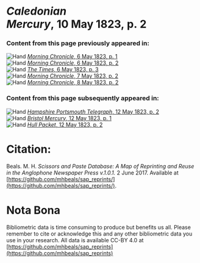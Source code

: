 # *Caledonian Mercury*, 10 May 1823, p. 2  
  
### Content from this page previously appeared in:  
![Hand](http://scissorsandpaste.net/wp-content/uploads/2017/06/smallhandpointer.png) [*Morning Chronicle*, 6 May 1823, p. 1](https://mhbeals.github.io/sap_html/Morning-Chronicle/Morning-Chronicle-6-May-1823-p-1)  
![Hand](http://scissorsandpaste.net/wp-content/uploads/2017/06/smallhandpointer.png) [*Morning Chronicle*, 6 May 1823, p. 2](https://mhbeals.github.io/sap_html/Morning-Chronicle/Morning-Chronicle-6-May-1823-p-2)  
![Hand](http://scissorsandpaste.net/wp-content/uploads/2017/06/smallhandpointer.png) [*The Times*, 6 May 1823, p. 3](https://mhbeals.github.io/sap_html/The-Times/The-Times-6-May-1823-p-3)  
![Hand](http://scissorsandpaste.net/wp-content/uploads/2017/06/smallhandpointer.png) [*Morning Chronicle*, 7 May 1823, p. 2](https://mhbeals.github.io/sap_html/Morning-Chronicle/Morning-Chronicle-7-May-1823-p-2)  
![Hand](http://scissorsandpaste.net/wp-content/uploads/2017/06/smallhandpointer.png) [*Morning Chronicle*, 8 May 1823, p. 2](https://mhbeals.github.io/sap_html/Morning-Chronicle/Morning-Chronicle-8-May-1823-p-2)  
  
### Content from this page subsequently appeared in:  
![Hand](http://scissorsandpaste.net/wp-content/uploads/2017/06/smallhandpointer.png) [*Hampshire Portsmouth Telegraph*, 12 May 1823, p. 2](https://mhbeals.github.io/sap_html/Hampshire-Portsmouth-Telegraph/Hampshire-Portsmouth-Telegraph-12-May-1823-p-2)  
![Hand](http://scissorsandpaste.net/wp-content/uploads/2017/06/smallhandpointer.png) [*Bristol Mercury*, 12 May 1823, p. 1](https://mhbeals.github.io/sap_html/Bristol-Mercury/Bristol-Mercury-12-May-1823-p-1)  
![Hand](http://scissorsandpaste.net/wp-content/uploads/2017/06/smallhandpointer.png) [*Hull Packet*, 12 May 1823, p. 2](https://mhbeals.github.io/sap_html/Hull-Packet/Hull-Packet-12-May-1823-p-2)  


# Citation: 

Beals. M. H. *Scissors and Paste Database: A Map of Reprinting and Reuse in the Anglophone Newspaper Press v.1.0.1.* 2 June 2017. Available at [https://github.com/mhbeals/sap_reprints/](https://github.com/mhbeals/sap_reprints/). 

# Nota Bona

Bibliometric data is time consuming to produce but benefits us all. Please remember to cite or acknowledge this and any other bibliometric data you use in your research. All data is available CC-BY 4.0 at [https://github.com/mhbeals/sap_reprints](https://github.com/mhbeals/sap_reprints)